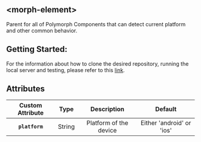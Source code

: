 ## &lt;morph-element&gt;

Parent for all of Polymorph Components that can detect current platform and other common behavior.

## Getting Started:
For the information about how to clone the desired repository, running the local server and testing, please refer to this [link](https://github.com/moduware/polymorph-components/blob/master/INFO.md).


## Attributes

| Custom Attribute |  Type  |       Description      |          Default          |
|:----------------:|:------:|:----------------------:|:-------------------------:|
|  **`platform`**  | String | Platform of the device | Either 'android' or 'ios' |
